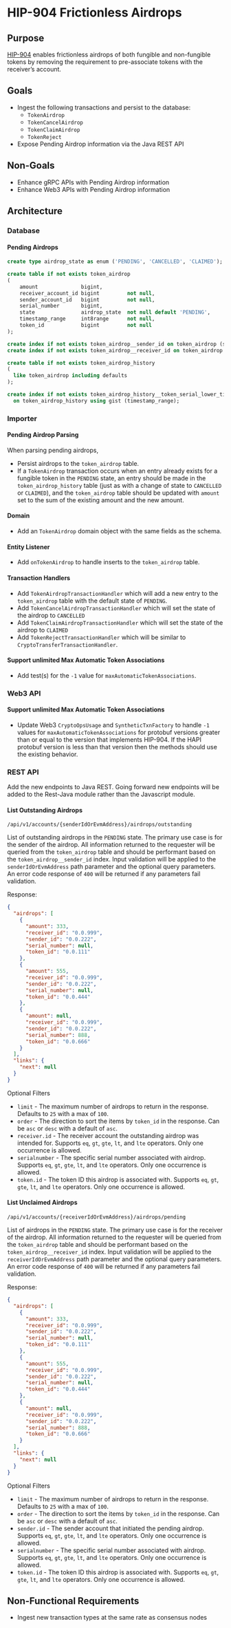 # HIP-904 Frictionless Airdrops

## Purpose

[HIP-904](https://hips.hedera.com/hip/hip-904) enables frictionless airdrops of both fungible and non-fungible tokens by removing the requirement to pre-associate tokens with the receiver’s account.

## Goals

- Ingest the following transactions and persist to the database:
  - `TokenAirdrop`
  - `TokenCancelAirdrop`
  - `TokenClaimAirdrop`
  - `TokenReject`
- Expose Pending Airdrop information via the Java REST API

## Non-Goals

- Enhance gRPC APIs with Pending Airdrop information
- Enhance Web3 APIs with Pending Airdrop information

## Architecture

### Database

#### Pending Airdrops

```sql
create type airdrop_state as enum ('PENDING', 'CANCELLED', 'CLAIMED');

create table if not exists token_airdrop
(
    amount              bigint,
    receiver_account_id bigint         not null,
    sender_account_id   bigint         not null,
    serial_number       bigint,
    state               airdrop_state  not null default 'PENDING',
    timestamp_range     int8range      not null,
    token_id            bigint         not null
);

create index if not exists token_airdrop__sender_id on token_airdrop (sender_account_id, receiver_account_id, token_id, serial_number);
create index if not exists token_airdrop__receiver_id on token_airdrop (receiver_account_id, sender_account_id, token_id, serial_number);

create table if not exists token_airdrop_history
(
  like token_airdrop including defaults
);

create index if not exists token_airdrop_history__token_serial_lower_timestamp
  on token_airdrop_history using gist (timestamp_range);
```

### Importer

#### Pending Airdrop Parsing

When parsing pending airdrops,

- Persist airdrops to the `token_airdrop` table.
- If a `TokenAirdrop` transaction occurs when an entry already exists for a fungible token in the `PENDING` state, an entry should be made in the `token_airdrop_history` table (just as with a change of state to `CANCELLED` or `CLAIMED`), and the `token_airdrop` table should be updated with `amount` set to the sum of the existing amount and the new amount.

#### Domain

- Add an `TokenAirdrop` domain object with the same fields as the schema.

#### Entity Listener

- Add `onTokenAirdrop` to handle inserts to the `token_airdrop` table.

#### Transaction Handlers

- Add `TokenAirdropTransactionHandler` which will add a new entry to the `token_airdrop` table with the default state of `PENDING`.
- Add `TokenCancelAirdropTransactionHandler` which will set the state of the airdrop to `CANCELLED`
- Add `TokenClaimAirdropTransactionHandler` which will set the state of the airdrop to `CLAIMED`
- Add `TokenRejectTransactionHandler` which will be similar to `CryptoTransferTransactionHandler`.

#### Support unlimited Max Automatic Token Associations

- Add test(s) for the `-1` value for `maxAutomaticTokenAssociations`.

### Web3 API

#### Support unlimited Max Automatic Token Associations

- Update Web3 `CryptoOpsUsage` and `SyntheticTxnFactory` to handle `-1` values for `maxAutomaticTokenAssociations` for protobuf versions greater than or equal to the version that implements HIP-904. If the HAPI protobuf version is less than that version then the methods should use the existing behavior.

### REST API

Add the new endpoints to Java REST. Going forward new endpoints will be added to the Rest-Java module rather than the Javascript module.

#### List Outstanding Airdrops

`/api/v1/accounts/{senderIdOrEvmAddress}/airdrops/outstanding`

List of outstanding airdrops in the `PENDING` state. The primary use case is for the sender of the airdrop. All information returned to the requester will be queried from the `token_airdrop` table and should be performant based on the `token_airdrop__sender_id` index.
Input validation will be applied to the `senderIdOrEvmAddress` path parameter and the optional query parameters. An error code response of `400` will be returned if any parameters fail validation.

Response:

```json
{
  "airdrops": [
    {
      "amount": 333,
      "receiver_id": "0.0.999",
      "sender_id": "0.0.222",
      "serial_number": null,
      "token_id": "0.0.111"
    },
    {
      "amount": 555,
      "receiver_id": "0.0.999",
      "sender_id": "0.0.222",
      "serial_number": null,
      "token_id": "0.0.444"
    },
    {
      "amount": null,
      "receiver_id": "0.0.999",
      "sender_id": "0.0.222",
      "serial_number": 888,
      "token_id": "0.0.666"
    }
  ],
  "links": {
    "next": null
  }
}
```

Optional Filters

- `limit` - The maximum number of airdrops to return in the response. Defaults to `25` with a max of `100`.
- `order` - The direction to sort the items by `token_id` in the response. Can be `asc` or `desc` with a default of `asc`.
- `receiver.id` - The receiver account the outstanding airdrop was intended for. Supports `eq`, `gt`, `gte`, `lt`, and `lte` operators. Only one occurrence is allowed.
- `serialnumber` - The specific serial number associated with airdrop. Supports `eq`, `gt`, `gte`, `lt`, and `lte` operators. Only one occurrence is allowed.
- `token.id` - The token ID this airdrop is associated with. Supports `eq`, `gt`, `gte`, `lt`, and `lte` operators. Only one occurrence is allowed.

#### List Unclaimed Airdrops

`/api/v1/accounts/{receiverIdOrEvmAddress}/airdrops/pending`

List of airdrops in the `PENDING` state. The primary use case is for the receiver of the airdrop. All information returned to the requester will be queried from the `token_airdrop` table and should be performant based on the `token_airdrop__receiver_id` index.
Input validation will be applied to the `receiverIdOrEvmAddress` path parameter and the optional query parameters. An error code response of `400` will be returned if any parameters fail validation.

Response:

```json
{
  "airdrops": [
    {
      "amount": 333,
      "receiver_id": "0.0.999",
      "sender_id": "0.0.222",
      "serial_number": null,
      "token_id": "0.0.111"
    },
    {
      "amount": 555,
      "receiver_id": "0.0.999",
      "sender_id": "0.0.222",
      "serial_number": null,
      "token_id": "0.0.444"
    },
    {
      "amount": null,
      "receiver_id": "0.0.999",
      "sender_id": "0.0.222",
      "serial_number": 888,
      "token_id": "0.0.666"
    }
  ],
  "links": {
    "next": null
  }
}
```

Optional Filters

- `limit` - The maximum number of airdrops to return in the response. Defaults to `25` with a max of `100`.
- `order` - The direction to sort the items by `token_id` in the response. Can be `asc` or `desc` with a default of `asc`.
- `sender.id` - The sender account that initiated the pending airdrop. Supports `eq`, `gt`, `gte`, `lt`, and `lte` operators. Only one occurrence is allowed.
- `serialnumber` - The specific serial number associated with airdrop. Supports `eq`, `gt`, `gte`, `lt`, and `lte` operators. Only one occurrence is allowed.
- `token.id` - The token ID this airdrop is associated with. Supports `eq`, `gt`, `gte`, `lt`, and `lte` operators. Only one occurrence is allowed.

## Non-Functional Requirements

- Ingest new transaction types at the same rate as consensus nodes
